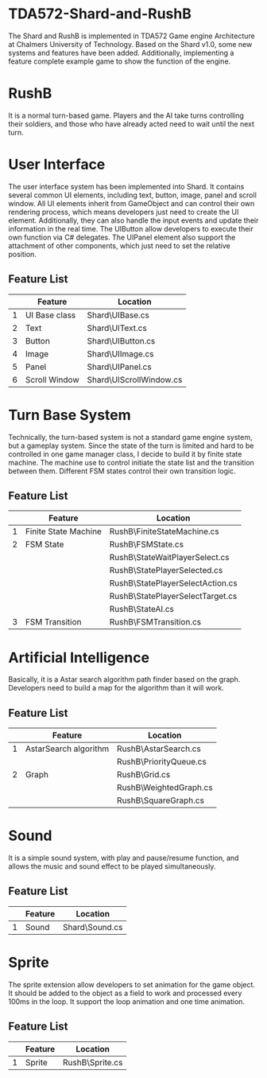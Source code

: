 # TDA572-Shard-and-RushB
The Shard and RushB is implemented in TDA572 Game engine Architecture at Chalmers University of Technology. Based on the Shard v1.0, some new systems and features have been added. Additionally, implementing a feature complete example game to show the function of the engine.

# RushB
It is a normal turn-based game. Players and the AI take turns controlling their soldiers, and those who have already acted need to wait until the next turn.

# User Interface
The user interface system has been implemented into Shard. It contains several common UI elements, including text, button, image, panel and scroll window. All UI elements inherit from GameObject and can control their own rendering process, which means developers just need to create the UI element. Additionally, they can also handle the input events and update their information in the real time. The UIButton allow developers to execute their own function via C\# delegates. The UIPanel element also support the attachment of other components, which just need to set the relative position.
## Feature List
| | Feature | Location|
| --- | --- | --- |
|1|UI Base class|Shard\UIBase.cs|
|2|Text|Shard\UIText.cs|
|3|Button|Shard\UIButton.cs|
|4|Image|Shard\UIImage.cs|
|5|Panel|Shard\UIPanel.cs|
|6|Scroll Window|Shard\UIScrollWindow.cs|

# Turn Base System
Technically, the turn-based system is not a standard game engine system, but a gameplay system. Since the state of the turn is limited and hard to be controlled in one game manager class, I decide to build it by finite state machine. The machine use to control initiate the state list and the transition between them. Different FSM states control their own transition logic.

## Feature List
| | Feature | Location|
| --- | --- | --- |
|1|Finite State Machine|RushB\FiniteStateMachine.cs|
|2|FSM State|RushB\FSMState.cs|
| | |RushB\StateWaitPlayerSelect.cs|
| | |RushB\StatePlayerSelected.cs|
| | |RushB\StatePlayerSelectAction.cs|
| | |RushB\StatePlayerSelectTarget.cs|
| | |RushB\StateAI.cs|
|3|FSM Transition|RushB\FSMTransition.cs|

# Artificial Intelligence
Basically, it is a Astar search algorithm path finder based on the graph. Developers need to build a map for the algorithm than it will work.

## Feature List
| | Feature | Location|
| --- | --- | --- |
|1|AstarSearch algorithm|RushB\AstarSearch.cs|
| | |RushB\PriorityQueue.cs|
|2|Graph|RushB\Grid.cs|
| | |RushB\WeightedGraph.cs|
| | |RushB\SquareGraph.cs|

# Sound
It is a simple sound system, with play and pause/resume function, and allows the music and sound effect to be played simultaneously.

## Feature List
| | Feature | Location|
| --- | --- | --- |
|1|Sound|Shard\Sound.cs|

# Sprite
The sprite extension allow developers to set animation for the game object. It should be added to the object as a field to work and processed every 100ms in the loop. It support the loop animation and one time animation.

## Feature List
| | Feature | Location|
| --- | --- | --- |
|1|Sprite|RushB\Sprite.cs|